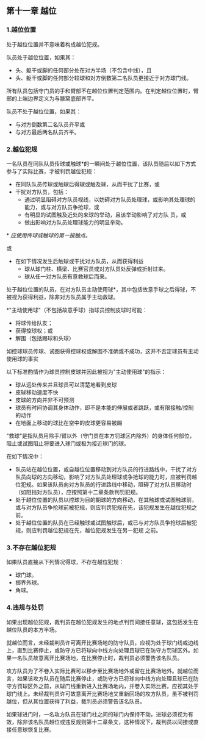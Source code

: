 ## 第十一章 越位

### 1.越位位置

处于越位位置并不意味着构成越位犯规。

队员处于越位位置，如果其：

* 头、躯干或脚的任何部分处在对方半场（不包含中线），且
* 头、躯干或脚的任何部分较球和对方倒数第二名队员更接近于对方球门线。

所有队员包括守门员的手和臂部不在越位位置判定范围内。在判定越位位置时，臂部的上端边界定义为与腋窝底部齐平。

队员不处于越位位置，如果其：

* 与对方倒数第二名队员齐平或
* 与对方最后两名队员齐平。

### 2.越位犯规

一名队员在同队队员传球或触球\*的一瞬间处于越位位置，该队员随后以如下方式参与了实际比赛，才被判罚越位犯规：

* 在同队队员传球或触球后得球或触及球，从而干扰了比赛，或
* 干扰对方队员，包括：
  * 通过明显阻碍对方队员视线，以妨碍对方队员处理球，或影响其处理球的能力，或与对方队员争抢球，或
  * 有明显的试图触及近处的来球的举动，且该举动影响了对方队 员，或
  * 做出影响对方队员处理球能力的明显举动。

\* *应使用传球或触球的第一接触点。*

或

* 在如下情况发生后触球或干扰对方队员，从而获得利益
  * 球从球门柱、横梁、比赛官员或对方队员处反弹或折射过来。
  * 球从任一对方队员有意救球后而来。

处于越位位置的队员，在对方队员主动使用球*，其中包括故意手球之后得球，不被视为获得利益，除非对方队员属于主动救球。

*"主动使用球"（不包括故意手球）指球员控制皮球时可能：

* 将球传给队友；
* 获得控球权；或
* 解围（包括踢球和头球）

如控球球员传球、试图获得控球权或解围不准确或不成功，这并不否定球员有主动使用球的事实

以下标准酌情作为球员控制皮球并因此被视为"主动使用球"的指示：

* 球从远处传来并且球员可以清楚地看到皮球
* 皮球移动速度不快
* 皮球的方向并非不可预测
* 球员有时间协调其身体动作，即不是本能的伸展或者跳跃，或有限接触/控制的动作
* 在地面上移动的球比在空中的皮球更容易被踢

"救球"是指队员用除手/臂以外（守门员在本方罚球区内除外）的身体任何部位，阻止或试图阻止将要进入球门或极为接近球门的球。

在如下情况中：

* 队员站在越位位置，或自越位位置移动到对方队员的行进路线中，干扰了对方队员向球的方向移动，影响了对方队员处理球或争抢球的能力时，应被判罚越位犯规。如果该队员向对方队员的行进路线中移动，阻碍了对方队员移动时（如阻挡对方队员），应按照第十二章条款判罚犯规。
* 处于越位位置的队员以控球为目的朝球的方向移动，在其触球或试图触球前，或与对方队员争抢球前被犯规，则应判罚犯规在先，该犯规发生在越位犯规之前。
* 处于越位位置的队员在已经触球或试图触球后，或已与对方队员争抢球后被犯规，则应判罚越位犯规在先，越位犯规发生在另一犯规 之前。

### 3.不存在越位犯规

如果队员直接从下列情况得球，不存在越位犯规：

* 球门球。
* 掷界外球。
* 角球。

### 4.违规与处罚

如果出现越位犯规，裁判员在越位犯规发生的地点判罚间接任意球，这包括发生在越位队员的本方半场。

就越位而言，未经裁判员许可离开比赛场地的防守队员，应视为处于球门线或边线上，直到比赛停止，或防守方已将球向中线方向处理且球已在防守方罚球区外。如果一名队员故意离开比赛场地，在比赛停止时，裁判员必须警告该名队员。

攻方队员为了不卷入实际比赛可以移步至比赛场地外或留在比赛场地外。就越位而言，如果该攻方队员在随后比赛停止，或防守方已将球向中线方向处理且球已在防守方罚球区外之前，从球门线重新进入比赛场地内，并卷入实际比赛，应视其处于球门线上。未经裁判员许可故意离开比赛场地又重新回场的攻方队员，虽不被判罚越位，但从其位置获得了利益，裁判员必须警告该名队员。

如果球进门时，一名攻方队员在球门柱之间的球门内保持不动，进球必须视为有效，除非该名队员越位或违反规则第十二章条文，这种情况下，裁判员以间接或直接任意球恢复比赛。
